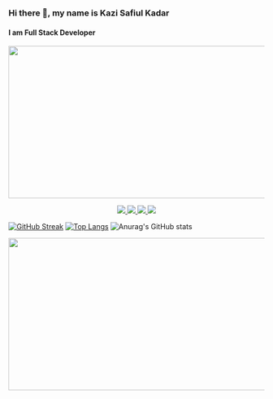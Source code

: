 ### Hi there 👋, my name is Kazi Safiul Kadar
#### I am Full Stack Developer
<div align="center">
  <img src="https://media.giphy.com/media/dWesBcTLavkZuG35MI/giphy.gif" width="600" height="300"/>
</div>
<p align="center">
  <a href="https://github.com/kazijewel/github-profile-trophy/issues">
    <img src="https://img.shields.io/github/issues/kazijewel/github-profile-trophy"/> 
  </a>
  <a href="https://github.com/kazijewel/github-profile-trophy/network/members">
    <img src="https://img.shields.io/github/forks/kazijewel/github-profile-trophy"/> 
  </a>  
  <a href="https://github.com/kazijewel/github-profile-trophy/stargazers">
    <img src="https://img.shields.io/github/stars/kazijewel/github-profile-trophy"/> 
  </a>
    <a href="https://github.com/kazijewel/github-profile-trophy/LICENSE">
    <img src="https://img.shields.io/github/license/kazijewel/github-profile-trophy"/> 
  </a>
</p>

[![GitHub Streak](https://github-readme-streak-stats.herokuapp.com?user=kazijewel&theme=icegray&date_format=j%20M%5B%20Y%5D&border=DD2727)](https://git.io/streak-stats)
[![Top Langs](https://github-readme-stats.vercel.app/api/top-langs/?username=kazijewel&layout=compact)](https://github.com/kazijewel/github-readme-stats)
![Anurag's GitHub stats](https://github-readme-stats.vercel.app/api?username=kazijewel&show_icons=true&theme=radical)

<div align="center">
  <img src="https://github-profile-trophy.vercel.app/?username=kazijewel&theme=buddhism" width="600" height="300"/>
</div>
